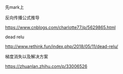 先mark上

反向传播公式推导

https://www.cnblogs.com/charlotte77/p/5629865.html

dead relu 

http://www.rethink.fun/index.php/2018/05/11/dead-relu/

梯度消失以及解决方案

https://zhuanlan.zhihu.com/p/33006526
